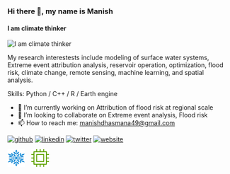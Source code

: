 ### Hi there 👋, my name is Manish
#### I am climate thinker
![I am climate thinker](https://www.popsci.com/app/uploads/2019/03/18/QJAVYURGXXTXHSABTLKJOQMRKQ.png?width=785)

My research interestests include modeling of surface water systems, Extreme event attribution analysis, reservoir operation, optimization,  flood risk, climate change, remote sensing, machine learning, and spatial analysis.

Skills: Python / C++ / R / Earth engine 

- 🔭 I’m currently working on Attribution of flood risk at regional scale 
- 👯 I’m looking to collaborate on Extreme event analysis, Flood risk 
- 📫 How to reach me: manishdhasmana49@gmail.com 


[<img src='https://cdn.jsdelivr.net/npm/simple-icons@3.0.1/icons/github.svg' alt='github' height='40'>](https://github.com/manishdhasmana49)  [<img src='https://cdn.jsdelivr.net/npm/simple-icons@3.0.1/icons/linkedin.svg' alt='linkedin' height='40'>](https://www.linkedin.com/in/linkedin.com/in/manish-dhasmana-130077103/)  [<img src='https://cdn.jsdelivr.net/npm/simple-icons@3.0.1/icons/twitter.svg' alt='twitter' height='40'>](https://twitter.com/https://twitter.com/dhasmana_manish)  [<img src='https://cdn.jsdelivr.net/npm/simple-icons@3.0.1/icons/icloud.svg' alt='website' height='40'>](https://manishdhasmana49.github.io/)  

<a href='https://archiveprogram.github.com/'><img src='https://raw.githubusercontent.com/acervenky/animated-github-badges/master/assets/acbadge.gif' width='40' height='40'></a> <a href='https://docs.github.com/en/developers'><img src='https://raw.githubusercontent.com/acervenky/animated-github-badges/master/assets/devbadge.gif' width='40' height='40'></a> 
